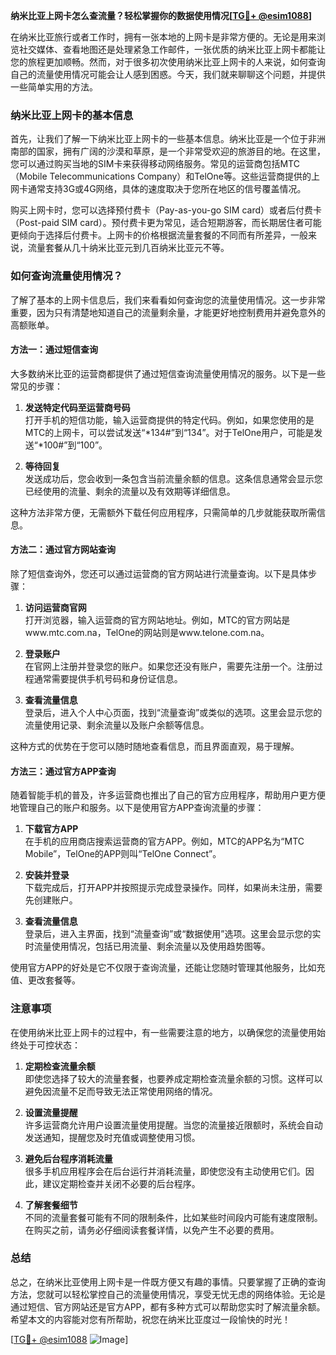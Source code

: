 **纳米比亚上网卡怎么查流量？轻松掌握你的数据使用情况[[TG💪+ @esim1088](https://t.me/s/esim1088)]**

在纳米比亚旅行或者工作时，拥有一张本地的上网卡是非常方便的。无论是用来浏览社交媒体、查看地图还是处理紧急工作邮件，一张优质的纳米比亚上网卡都能让您的旅程更加顺畅。然而，对于很多初次使用纳米比亚上网卡的人来说，如何查询自己的流量使用情况可能会让人感到困惑。今天，我们就来聊聊这个问题，并提供一些简单实用的方法。

### 纳米比亚上网卡的基本信息

首先，让我们了解一下纳米比亚上网卡的一些基本信息。纳米比亚是一个位于非洲南部的国家，拥有广阔的沙漠和草原，是一个非常受欢迎的旅游目的地。在这里，您可以通过购买当地的SIM卡来获得移动网络服务。常见的运营商包括MTC（Mobile Telecommunications Company）和TelOne等。这些运营商提供的上网卡通常支持3G或4G网络，具体的速度取决于您所在地区的信号覆盖情况。

购买上网卡时，您可以选择预付费卡（Pay-as-you-go SIM card）或者后付费卡（Post-paid SIM card）。预付费卡更为常见，适合短期游客，而长期居住者可能更倾向于选择后付费卡。上网卡的价格根据流量套餐的不同而有所差异，一般来说，流量套餐从几十纳米比亚元到几百纳米比亚元不等。

### 如何查询流量使用情况？

了解了基本的上网卡信息后，我们来看看如何查询您的流量使用情况。这一步非常重要，因为只有清楚地知道自己的流量剩余量，才能更好地控制费用并避免意外的高额账单。

#### 方法一：通过短信查询

大多数纳米比亚的运营商都提供了通过短信查询流量使用情况的服务。以下是一些常见的步骤：

1. **发送特定代码至运营商号码**  
   打开手机的短信功能，输入运营商提供的特定代码。例如，如果您使用的是MTC的上网卡，可以尝试发送“*134#”到“134”。对于TelOne用户，可能是发送“*100#”到“100”。

2. **等待回复**  
   发送成功后，您会收到一条包含当前流量余额的信息。这条信息通常会显示您已经使用的流量、剩余的流量以及有效期等详细信息。

这种方法非常方便，无需额外下载任何应用程序，只需简单的几步就能获取所需信息。

#### 方法二：通过官方网站查询

除了短信查询外，您还可以通过运营商的官方网站进行流量查询。以下是具体步骤：

1. **访问运营商官网**  
   打开浏览器，输入运营商的官方网站地址。例如，MTC的官方网站是www.mtc.com.na，TelOne的网站则是www.telone.com.na。

2. **登录账户**  
   在官网上注册并登录您的账户。如果您还没有账户，需要先注册一个。注册过程通常需要提供手机号码和身份证信息。

3. **查看流量信息**  
   登录后，进入个人中心页面，找到“流量查询”或类似的选项。这里会显示您的流量使用记录、剩余流量以及账户余额等信息。

这种方式的优势在于您可以随时随地查看信息，而且界面直观，易于理解。

#### 方法三：通过官方APP查询

随着智能手机的普及，许多运营商也推出了自己的官方应用程序，帮助用户更方便地管理自己的账户和服务。以下是使用官方APP查询流量的步骤：

1. **下载官方APP**  
   在手机的应用商店搜索运营商的官方APP。例如，MTC的APP名为“MTC Mobile”，TelOne的APP则叫“TelOne Connect”。

2. **安装并登录**  
   下载完成后，打开APP并按照提示完成登录操作。同样，如果尚未注册，需要先创建账户。

3. **查看流量信息**  
   登录后，进入主界面，找到“流量查询”或“数据使用”选项。这里会显示您的实时流量使用情况，包括已用流量、剩余流量以及使用趋势图等。

使用官方APP的好处是它不仅限于查询流量，还能让您随时管理其他服务，比如充值、更改套餐等。

### 注意事项

在使用纳米比亚上网卡的过程中，有一些需要注意的地方，以确保您的流量使用始终处于可控状态：

1. **定期检查流量余额**  
   即使您选择了较大的流量套餐，也要养成定期检查流量余额的习惯。这样可以避免因流量不足而导致无法正常使用网络的情况。

2. **设置流量提醒**  
   许多运营商允许用户设置流量使用提醒。当您的流量接近限额时，系统会自动发送通知，提醒您及时充值或调整使用习惯。

3. **避免后台程序消耗流量**  
   很多手机应用程序会在后台运行并消耗流量，即使您没有主动使用它们。因此，建议定期检查并关闭不必要的后台程序。

4. **了解套餐细节**  
   不同的流量套餐可能有不同的限制条件，比如某些时间段内可能有速度限制。在购买之前，请务必仔细阅读套餐详情，以免产生不必要的费用。

### 总结

总之，在纳米比亚使用上网卡是一件既方便又有趣的事情。只要掌握了正确的查询方法，您就可以轻松掌控自己的流量使用情况，享受无忧无虑的网络体验。无论是通过短信、官方网站还是官方APP，都有多种方式可以帮助您实时了解流量余额。希望本文的内容能对您有所帮助，祝您在纳米比亚度过一段愉快的时光！

[[TG💪+ @esim1088](https://t.me/s/esim1088) ![Image](https://i.postimg.cc/4NQfJmqS/Snipaste-2025-05-13-00-14-12.png)]